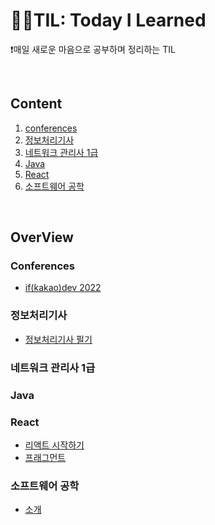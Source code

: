 # 🏃‍♂️TIL: Today I Learned
❗매일 새로운 마음으로 공부하며 정리하는 TIL

<br>

## Content

1. [conferences](#conferences)
2. [정보처리기사](#정보처리기사)
3. [네트워크 관리사 1급](#네트워크-관리사-1급)
4. [Java](#Java)
5. [React](#react)
6. [소프트웨어 공학](#소프트웨어-공학)

<br>

## OverView
### Conferences
- [if(kakao)dev 2022](https://github.com/sieunp06/TIL/tree/main/conferences/if(kakao)dev%202022)

### 정보처리기사
- [정보처리기사 필기](https://github.com/sieunp06/TIL/tree/main/%EC%A0%95%EB%B3%B4%EC%B2%98%EB%A6%AC%EA%B8%B0%EC%82%AC)

### 네트워크 관리사 1급

### Java


### React
- [리액트 시작하기](https://github.com/sieunp06/TIL/blob/main/React/%EB%A6%AC%EC%95%A1%ED%8A%B8-%EC%8B%9C%EC%9E%91%ED%95%98%EA%B8%B0.md)
- [프래그먼트](https://github.com/sieunp06/TIL/blob/main/React/%ED%94%84%EB%9E%98%EA%B7%B8%EB%A8%BC%ED%8A%B8.md)

### 소프트웨어 공학
- [소개](https://github.com/sieunp06/TIL/blob/main/%EC%86%8C%ED%94%84%ED%8A%B8%EC%9B%A8%EC%96%B4%20%EA%B3%B5%ED%95%99/1_%EC%86%8C%EA%B0%9C.md)